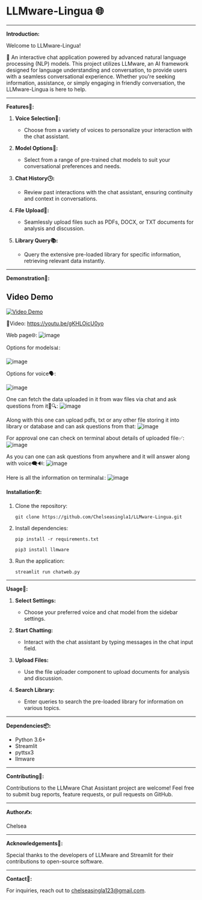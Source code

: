 # LLMware-Lingua 🌐

---

**Introduction:**

Welcome to LLMware-Lingua!

🚀 An interactive chat application powered by advanced natural language processing (NLP) models. This project utilizes LLMware, an AI framework designed for language understanding and conversation, to provide users with a seamless conversational experience. Whether you're seeking information, assistance, or simply engaging in friendly conversation, the LLMware-Lingua is here to help.

---

**Features🎉:**

1. **Voice Selection🎤:**
   - Choose from a variety of voices to personalize your interaction with the chat assistant.

2. **Model Options🤖:**
   - Select from a range of pre-trained chat models to suit your conversational preferences and needs.

3. **Chat History🕒:**
   - Review past interactions with the chat assistant, ensuring continuity and context in conversations.

4. **File Upload📁:**
   - Seamlessly upload files such as PDFs, DOCX, or TXT documents for analysis and discussion.

5. **Library Query📚:**
   - Query the extensive pre-loaded library for specific information, retrieving relevant data instantly.

---

**Demonstration🎥:**

## Video Demo

[![Video Demo](https://img.youtube.com/vi/gKHLOicU0yo/0.jpg)](https://www.youtube.com/watch?v=gKHLOicU0yo)


🔗Video:
https://youtu.be/gKHLOicU0yo


Web page🌐:
![image](https://github.com/Chelseasingla1/LLMware-Lingua/assets/129886894/4c023a35-e722-4427-b9ae-c96375bd75bc)

Options for models📊:

![image](https://github.com/Chelseasingla1/LLMware-Lingua/assets/129886894/83b70039-9738-48e8-aac9-7fae0200f9f7)

Options for voice🗣️:

![image](https://github.com/Chelseasingla1/LLMware-Lingua/assets/129886894/996cd1bd-cf6a-43bc-b4fc-69f8b98b68fc)

One can fetch the data uploaded in it from wav files via chat and ask questions from it📂🔍:
![image](https://github.com/Chelseasingla1/LLMware-Lingua/assets/129886894/6e3de576-c268-4124-a232-fc8e847cc082)

Along with this one can upload pdfs, txt or any other file storing it into library or database and can ask questions from that:
![image](https://github.com/Chelseasingla1/LLMware-Lingua/assets/129886894/d9c66e2c-458a-481b-8ee3-b792cba2f4df)

For approval one can check on terminal about details of uploaded file✅:
![image](https://github.com/Chelseasingla1/LLMware-Lingua/assets/129886894/9922c511-b7ea-4f09-bb11-fb644a65fb7d)

As you can one can ask questions from anywhere and it will answer along with voice🗨️🔊:
![image](https://github.com/Chelseasingla1/LLMware-Lingua/assets/129886894/4fcab18d-7559-4444-a97e-0ceaa5269ae1)

Here is all the information on terminal📊:
![image](https://github.com/Chelseasingla1/LLMware-Lingua/assets/129886894/45793bab-31d6-4cd6-a72c-d5b2e9b9ec66)

**Installation🛠️:**

1. Clone the repository:
   ```
   git clone https://github.com/Chelseasingla1/LLMware-Lingua.git
   ```

2. Install dependencies:
   ```
   pip install -r requirements.txt

   pip3 install llmware 
   ```

3. Run the application:
   ```
   streamlit run chatweb.py
   ```

---

**Usage🌟:**

1. **Select Settings:**
   - Choose your preferred voice and chat model from the sidebar settings.

2. **Start Chatting:**
   - Interact with the chat assistant by typing messages in the chat input field.

3. **Upload Files:**
   - Use the file uploader component to upload documents for analysis and discussion.

4. **Search Library:**
   - Enter queries to search the pre-loaded library for information on various topics.

---

**Dependencies📦:**

- Python 3.6+
- Streamlit
- pyttsx3
- llmware

---

**Contributing🤝:**

Contributions to the LLMware Chat Assistant project are welcome! Feel free to submit bug reports, feature requests, or pull requests on GitHub.


---

**Author✍️:**

Chelsea

---

**Acknowledgements🌟:**

Special thanks to the developers of LLMware and Streamlit for their contributions to open-source software.

---

**Contact📧:**

For inquiries, reach out to chelseasingla123@gmail.com.
